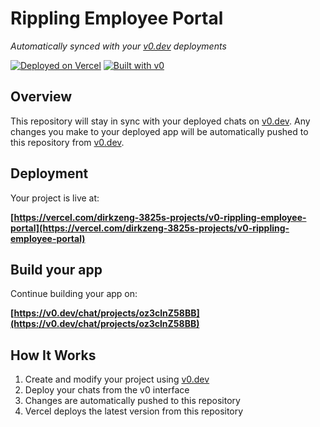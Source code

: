 # Rippling Employee Portal 

*Automatically synced with your [v0.dev](https://v0.dev) deployments*

[![Deployed on Vercel](https://img.shields.io/badge/Deployed%20on-Vercel-black?style=for-the-badge&logo=vercel)](https://vercel.com/dirkzeng-3825s-projects/v0-rippling-employee-portal)
[![Built with v0](https://img.shields.io/badge/Built%20with-v0.dev-black?style=for-the-badge)](https://v0.dev/chat/projects/oz3clnZ58BB)

## Overview

This repository will stay in sync with your deployed chats on [v0.dev](https://v0.dev).
Any changes you make to your deployed app will be automatically pushed to this repository from [v0.dev](https://v0.dev).

## Deployment

Your project is live at:

**[https://vercel.com/dirkzeng-3825s-projects/v0-rippling-employee-portal](https://vercel.com/dirkzeng-3825s-projects/v0-rippling-employee-portal)**

## Build your app

Continue building your app on:

**[https://v0.dev/chat/projects/oz3clnZ58BB](https://v0.dev/chat/projects/oz3clnZ58BB)**

## How It Works

1. Create and modify your project using [v0.dev](https://v0.dev)
2. Deploy your chats from the v0 interface
3. Changes are automatically pushed to this repository
4. Vercel deploys the latest version from this repository